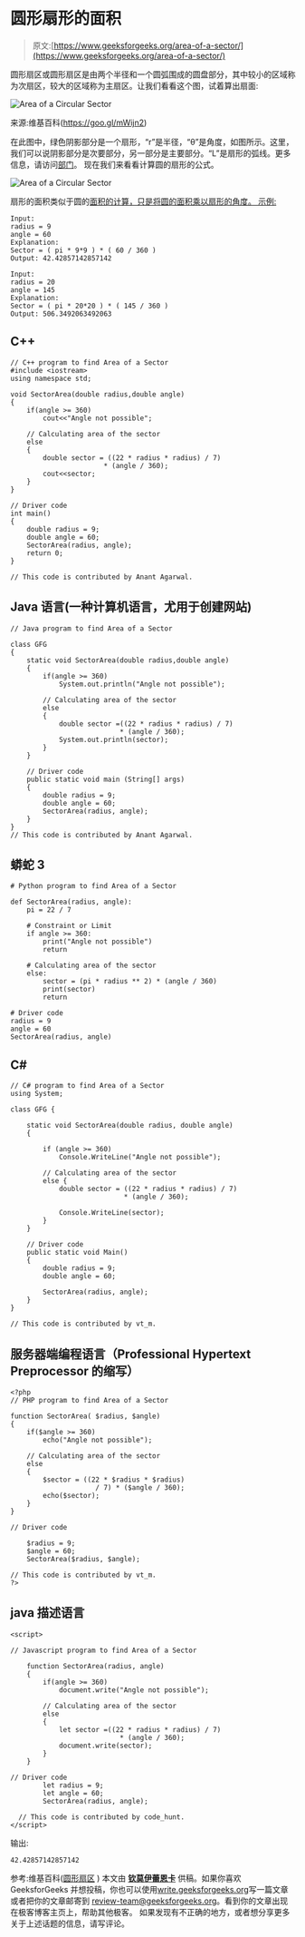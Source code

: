 # 圆形扇形的面积

> 原文:[https://www.geeksforgeeks.org/area-of-a-sector/](https://www.geeksforgeeks.org/area-of-a-sector/)

圆形扇区或圆形扇区是由两个半径和一个圆弧围成的圆盘部分，其中较小的区域称为次扇区，较大的区域称为主扇区。让我们看看这个图，试着算出扇面:

![Area of a Circular Sector](img/443729d93a50f86a114a2807ccbc517e.png)

来源:维基百科(https://goo.gl/mWijn2)

在此图中，绿色阴影部分是一个扇形，“r”是半径，“θ”是角度，如图所示。这里，我们可以说阴影部分是次要部分，另一部分是主要部分。“L”是扇形的弧线。更多信息，请访问[部门](https://en.wikipedia.org/wiki/Circular_sector)。
现在我们来看看计算圆的扇形的公式。

![Area of a Circular Sector](https://media.geeksforgeeks.org/wp-content/uploads/sec.jpg)

扇形的面积类似于圆的[面积的计算，只是将圆的面积乘以扇形的角度。
示例:](https://www.geeksforgeeks.org/c-program-find-area-circle/) 

```
Input:
radius = 9
angle = 60
Explanation:
Sector = ( pi * 9*9 ) * ( 60 / 360 )
Output: 42.42857142857142

Input:
radius = 20
angle = 145
Explanation:
Sector = ( pi * 20*20 ) * ( 145 / 360 )
Output: 506.3492063492063
```

## C++

```
// C++ program to find Area of a Sector
#include <iostream>
using namespace std;

void SectorArea(double radius,double angle)
{
    if(angle >= 360)
        cout<<"Angle not possible";

    // Calculating area of the sector
    else
    {
        double sector = ((22 * radius * radius) / 7) 
                       * (angle / 360);
        cout<<sector;
    }
} 

// Driver code
int main() 
{
    double radius = 9;
    double angle = 60;
    SectorArea(radius, angle);
    return 0;
}

// This code is contributed by Anant Agarwal.
```

## Java 语言(一种计算机语言，尤用于创建网站)

```
// Java program to find Area of a Sector

class GFG 
{
    static void SectorArea(double radius,double angle)
    {
        if(angle >= 360)
            System.out.println("Angle not possible");

        // Calculating area of the sector
        else
        {
            double sector =((22 * radius * radius) / 7) 
                           * (angle / 360);
            System.out.println(sector);
        }
    }

    // Driver code
    public static void main (String[] args)
    {
        double radius = 9;
        double angle = 60;
        SectorArea(radius, angle);
    }
}
// This code is contributed by Anant Agarwal.
```

## 蟒蛇 3

```
# Python program to find Area of a Sector

def SectorArea(radius, angle):
    pi = 22 / 7

    # Constraint or Limit
    if angle >= 360:
        print("Angle not possible")
        return

    # Calculating area of the sector
    else:
        sector = (pi * radius ** 2) * (angle / 360)
        print(sector)
        return

# Driver code 
radius = 9
angle = 60
SectorArea(radius, angle)
```

## C#

```
// C# program to find Area of a Sector
using System;

class GFG {

    static void SectorArea(double radius, double angle)
    {

        if (angle >= 360)
            Console.WriteLine("Angle not possible");

        // Calculating area of the sector
        else {
            double sector = ((22 * radius * radius) / 7)
                            * (angle / 360);

            Console.WriteLine(sector);
        }
    }

    // Driver code
    public static void Main()
    {
        double radius = 9;
        double angle = 60;

        SectorArea(radius, angle);
    }
}

// This code is contributed by vt_m.
```

## 服务器端编程语言（Professional Hypertext Preprocessor 的缩写）

```
<?php
// PHP program to find Area of a Sector

function SectorArea( $radius, $angle)
{
    if($angle >= 360)
        echo("Angle not possible");

    // Calculating area of the sector
    else
    {
        $sector = ((22 * $radius * $radius)
                     / 7) * ($angle / 360);
        echo($sector);
    }
} 

// Driver code

    $radius = 9;
    $angle = 60;
    SectorArea($radius, $angle);

// This code is contributed by vt_m.
?>
```

## java 描述语言

```
<script>

// Javascript program to find Area of a Sector

    function SectorArea(radius, angle)
    {
        if(angle >= 360)
            document.write("Angle not possible");

        // Calculating area of the sector
        else
        {
            let sector =((22 * radius * radius) / 7) 
                           * (angle / 360);
            document.write(sector);
        }
    }

// Driver code
        let radius = 9;
        let angle = 60;
        SectorArea(radius, angle);

  // This code is contributed by code_hunt.
</script>
```

输出:

```
42.42857142857142
```

参考:维基百科([圆形扇区](https://en.wikipedia.org/wiki/Circular_sector) )
本文由 [**钦莫伊蕾恩卡**](https://www.linkedin.com/in/lenkachinmoy/) 供稿。如果你喜欢 GeeksforGeeks 并想投稿，你也可以使用[write.geeksforgeeks.org](https://write.geeksforgeeks.org)写一篇文章或者把你的文章邮寄到 review-team@geeksforgeeks.org。看到你的文章出现在极客博客主页上，帮助其他极客。
如果发现有不正确的地方，或者想分享更多关于上述话题的信息，请写评论。